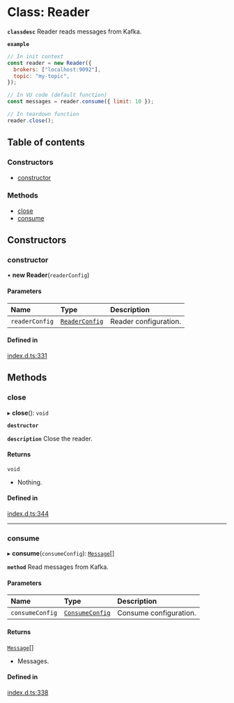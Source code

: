 # Class: Reader

**`classdesc`** Reader reads messages from Kafka.

**`example`**

```javascript
// In init context
const reader = new Reader({
  brokers: ["localhost:9092"],
  topic: "my-topic",
});

// In VU code (default function)
const messages = reader.consume({ limit: 10 });

// In teardown function
reader.close();
```

## Table of contents

### Constructors

- [constructor](Reader.md#constructor)

### Methods

- [close](Reader.md#close)
- [consume](Reader.md#consume)

## Constructors

### constructor

• **new Reader**(`readerConfig`)

#### Parameters

| Name           | Type                                            | Description           |
| :------------- | :---------------------------------------------- | :-------------------- |
| `readerConfig` | [`ReaderConfig`](../interfaces/ReaderConfig.md) | Reader configuration. |

#### Defined in

[index.d.ts:331](https://github.com/mostafa/xk6-kafka/blob/main/api-docs/index.d.ts#L331)

## Methods

### close

▸ **close**(): `void`

**`destructor`**

**`description`** Close the reader.

#### Returns

`void`

- Nothing.

#### Defined in

[index.d.ts:344](https://github.com/mostafa/xk6-kafka/blob/main/api-docs/index.d.ts#L344)

---

### consume

▸ **consume**(`consumeConfig`): [`Message`](../interfaces/Message.md)[]

**`method`**
Read messages from Kafka.

#### Parameters

| Name            | Type                                              | Description            |
| :-------------- | :------------------------------------------------ | :--------------------- |
| `consumeConfig` | [`ConsumeConfig`](../interfaces/ConsumeConfig.md) | Consume configuration. |

#### Returns

[`Message`](../interfaces/Message.md)[]

- Messages.

#### Defined in

[index.d.ts:338](https://github.com/mostafa/xk6-kafka/blob/main/api-docs/index.d.ts#L338)
